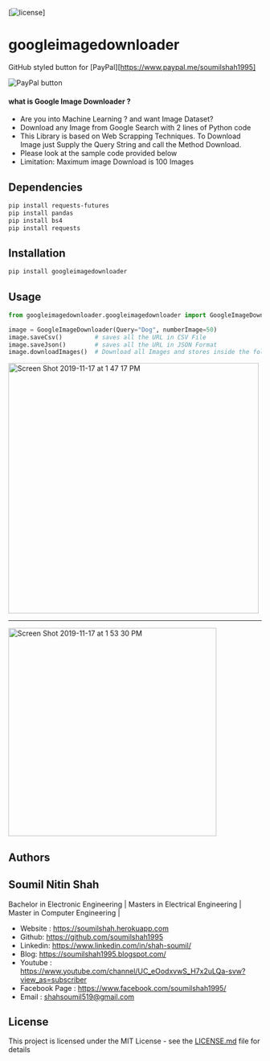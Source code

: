 
[![license](https://img.shields.io/github/license/mashape/apistatus.svg?maxAge=2592000)]


# googleimagedownloader 

GitHub styled button for [PayPal][https://www.paypal.me/soumilshah1995]

![PayPal button](http://rawgit.com/twolfson/paypal-github-button/master/dist/button.svg)

[PayPal]: https://www.paypal.me/soumilshah1995


#### what is Google Image Downloader  ?
* Are you into Machine Learning ? and want Image Dataset?
* Download any Image from Google Search with 2 lines of Python code
* This Library is based on Web Scrapping Techniques. To Download Image just Supply the Query String and call the Method Download.
* Please look at the sample code provided below
* Limitation: Maximum image Download is 100 Images



## Dependencies 

```bash
pip install requests-futures
pip install pandas
pip install bs4
pip install requests
```


## Installation

```bash
pip install googleimagedownloader
```
## Usage


```python
from googleimagedownloader.googleimagedownloader import GoogleImageDownloader

image = GoogleImageDownloader(Query="Dog", numberImage=50)
image.saveCsv()         # saves all the URL in CSV File 
image.saveJson()        # saves all the URL in JSON Format
image.downloadImages()  # Download all Images and stores inside the folder called Images

```
<img width="498" alt="Screen Shot 2019-11-17 at 1 47 17 PM" src="https://user-images.githubusercontent.com/39345855/69012242-b0165800-0941-11ea-9ed4-11730c3160c8.png">

-------------
<img width="414" alt="Screen Shot 2019-11-17 at 1 53 30 PM" src="https://user-images.githubusercontent.com/39345855/69012250-bd334700-0941-11ea-930f-653da21b16f4.png">


## Authors

## Soumil Nitin Shah 
Bachelor in Electronic Engineering |
Masters in Electrical Engineering | 
Master in Computer Engineering |

* Website : https://soumilshah.herokuapp.com
* Github: https://github.com/soumilshah1995
* Linkedin: https://www.linkedin.com/in/shah-soumil/
* Blog: https://soumilshah1995.blogspot.com/
* Youtube : https://www.youtube.com/channel/UC_eOodxvwS_H7x2uLQa-svw?view_as=subscriber
* Facebook Page : https://www.facebook.com/soumilshah1995/
* Email : shahsoumil519@gmail.com



## License

This project is licensed under the MIT License - see the [LICENSE.md](LICENSE.md) file for details


